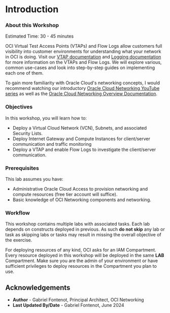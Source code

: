 # Introduction

### About this Workshop

Estimated Time: 30 - 45 minutes

OCI Virtual Test Access Points (VTAPs) and Flow Logs allow customers full visibility into customer environments for understanding what your network in OCI is doing. Visit our [VTAP documentation](https://https://docs.oracle.com/en-us/iaas/Content/Network/Tasks/vtap.htm) and [Logging documentation](https://https://docs.oracle.com/en-us/iaas/Content/Network/Tasks/vtap.htm) for more information on the VTAPs and Flow Logs. We will explore various, common use-cases and look into step-by-step guides on implementing each one of them.

To gain more familiarity with Oracle Cloud's networking concepts, I would recommend watching our introductory [Oracle Cloud Networking YouTube series](https://youtu.be/mIYSgeX5FkM) as well as the [Oracle Cloud Networking Overview Documentation](https://docs.cloud.oracle.com/iaas/Content/Network/Concepts/overview.htm).

### Objectives

In this workshop, you will learn how to:

* Deploy a Virtual Cloud Network (VCN), Subnets, and associated Security Lists.
* Deploy Internet Gateway and Compute Instances for client/server communication and traffic monitoring
* Deploy a VTAP and enable Flow Logs to investigate the client/server communication.

### Prerequisites

This lab assumes you have:

* Administrative Oracle Cloud Access to provision networking and compute resources (free tier account will suffice).
* Basic knowledge of OCI Networking components and networking.

### Workflow

This workshop contains multiple labs with associated tasks. Each lab depends on constructs deployed in previous. As such **do not skip** any lab or task as skipping labs or tasks may result in missing the overall objective of the exercise.

For deploying resources of any kind, OCI asks for an IAM Compartment. Every resource deployed in this workshop will be deployed in the same **LAB** Compartment. Make sure you are the admin of your environment or have sufficient privileges to deploy resources in the Compartment you plan to use.

## Acknowledgements

* **Author** - Gabriel Fontenot, Principal Architect, OCI Networking
* **Last Updated By/Date** - Gabriel Fontenot, June 2024

<!---
1) Free tier compute options begin to be limited after the 30 day trial and also using free tier resource may not be available
2) Using the cloud shell for multiple private networks can be slow when switching between networks
3) Cloud shell private networks are only allowed in your home region
4) PING is not allowed in the Cloud Shell
5) PING is not captured by the VTAP
-->
